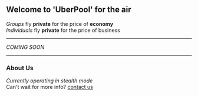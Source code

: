 ## Welcome to 'UberPool' for the air
*Groups* fly **private** for the price of **economy**  
*Individuals* fly **private** for the price of business


***


_*COMING SOON*_



***
### About Us

*Currently operating in stealth mode*  
Can't wait for more info? [contact us](mailto:help@bizkit.com.au)

